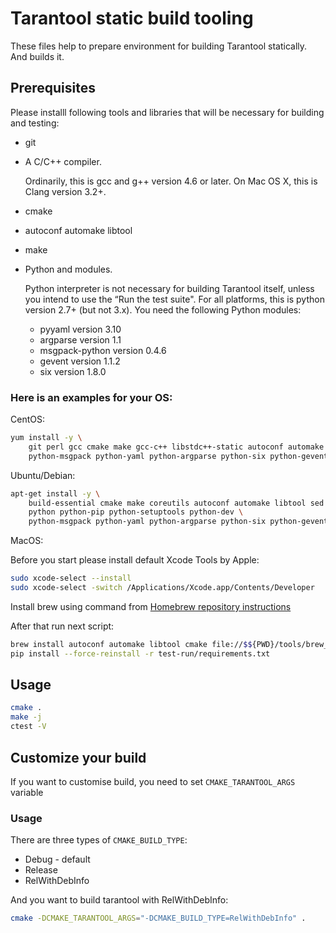 # Tarantool static build tooling

These files help to prepare environment for building Tarantool
statically. And builds it.

## Prerequisites

Please installl following tools and libraries that will
be necessary for building and testing:
* git
* A C/C++ compiler.

  Ordinarily, this is gcc and g++ version 4.6 or later. On Mac OS X, this
  is Clang version 3.2+.

* cmake
* autoconf automake libtool
* make
* Python and modules.

  Python interpreter is not necessary for building Tarantool itself, unless you
  intend to use the “Run the test suite". For all platforms, this is python
  version 2.7+ (but not 3.x). You need the following Python modules:
  * pyyaml version 3.10
  * argparse version 1.1
  * msgpack-python version 0.4.6
  * gevent version 1.1.2
  * six version 1.8.0

### Here is an examples for your OS:

CentOS:

```bash
yum install -y \
    git perl gcc cmake make gcc-c++ libstdc++-static autoconf automake libtool \
    python-msgpack python-yaml python-argparse python-six python-gevent
```

Ubuntu/Debian:

```bash
apt-get install -y \
    build-essential cmake make coreutils autoconf automake libtool sed \
    python python-pip python-setuptools python-dev \
    python-msgpack python-yaml python-argparse python-six python-gevent
```

MacOS:

Before you start please install default Xcode Tools by Apple:

```bash
sudo xcode-select --install
sudo xcode-select -switch /Applications/Xcode.app/Contents/Developer
```

Install brew using command from
[Homebrew repository instructions](https://github.com/Homebrew/inst)

After that run next script:

```bash
brew install autoconf automake libtool cmake file://$${PWD}/tools/brew_taps/tntpython2.rbs
pip install --force-reinstall -r test-run/requirements.txt
```

## Usage

```bash
cmake .
make -j
ctest -V
```

## Customize your build

If you want to customise build, you need to set `CMAKE_TARANTOOL_ARGS` variable

### Usage

There are three types of `CMAKE_BUILD_TYPE`:
* Debug - default
* Release
* RelWithDebInfo

And you want to build tarantool with RelWithDebInfo:

```bash
cmake -DCMAKE_TARANTOOL_ARGS="-DCMAKE_BUILD_TYPE=RelWithDebInfo" .
```
